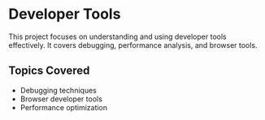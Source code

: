 # Developer Tools

This project focuses on understanding and using developer tools effectively. It covers debugging, performance analysis, and browser tools.

## Topics Covered
- Debugging techniques
- Browser developer tools
- Performance optimization
